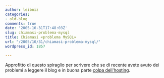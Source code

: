 ```yaml
---
author: leibniz
categories:
- old-blog
comments: true
date: '2005-10-31T17:48:03Z'
slug: chiamasi-problema-mysql
title: Chiamasi «problema MySQL»
url: "/2005/10/31/chiamasi-problema-mysql/"
wordpress_id: 1857

---
```

Approfitto di questo spiraglio per scrivere che se di recente avete avuto dei problemi a leggere il blog e in buona parte [colpa dell'hosting](http://www.tophost.it/kb2/).  

